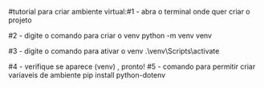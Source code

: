 #tutorial para criar ambiente virtual:#1 - abra o terminal onde quer criar o projeto

#2 - digite o comando para criar o venv python -m venv venv

#3 - digite o comando para ativar o venv .\venv\Scripts\activate

#4 - verifique se aparece  (venv) , pronto!
#5 - comando para permitir criar variaveis de ambiente pip install python-dotenv